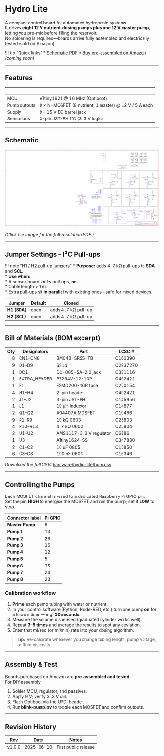 # Hydro Lite

A compact control board for automated hydroponic systems.  
It drives **eight 12 V nutrient-dosing pumps plus one 12 V master pump**, letting you pre-mix before filling the reservoir.  
No soldering is required—boards arrive fully assembled and electrically tested (sold on Amazon).

!!! tip "Quick links"
    * [Schematic PDF](../hardware/hydro-lite/hydro-lite-schematic.pdf)
    * [Buy pre-assembled on Amazon](https://amazon.com/your-listing) *(coming soon)*

---

## Features
| &nbsp; | &nbsp; |
|---|---|
| MCU | ATtiny1624 @ 16 MHz (Optiboot) |
| Pump outputs | 9 × N-MOSFET (8 nutrient, 1 master) @ 12 V / 5 A each |
| Supply | 9 – 15 V DC barrel jack |
| Sensor bus | 3-pin JST-PH I²C (3 .3 V logic) |

---

## Schematic

![Hydro Lite schematic](../images/hydro-lite/hydro-lite-schematic.png)

*(Click the image for the full-resolution PDF.)*

---

## Jumper Settings – I²C Pull-ups

!!! note "H1 / H2 pull-up jumpers"
    * **Purpose:** adds 4 .7 kΩ pull-ups to **SDA** and **SCL**.  
    * **Use when:**  
        * A sensor board *lacks* pull-ups, **or**  
        * Cable length > 1 m.  
    * Extra pull-ups sit **in parallel** with existing ones—safe for mixed devices.

| Jumper | Default | Closed |
|--------|---------|--------|
| **H1 (SDA)** | open | adds 4 .7 kΩ pull-up |
| **H2 (SCL)** | open | adds 4 .7 kΩ pull-up |

---

## Bill of Materials (BOM excerpt)

| Qty | Designators | Part | LCSC # |
|----:|-------------|------|--------|
| 8 | CN1–CN8 | BM04B-SRSS-TB | C160390 |
| 9 | D1–D9 | SS14 | C2837270 |
| 1 | DC1 | DC-005-5A-2.0 jack | C381116 |
| 1 | EXTRA_HEADER | PZ254V-12-10P | C492422 |
| 1 | F1 | FSMD200-16R fuse | C220154 |
| 4 | H1–H4 | 2-pin header | C492421 |
| 2 | J1–J2 | 3-pin JST-PH | C145956 |
| 1 | L1 | 10 µH inductor | C14877 |
| 2 | Q1–Q2 | AO4407A MOSFET | C10486 |
| 9 | R1–R9 | 10 kΩ 0603 | C25803 |
| 4 | R10–R13 | 4 .7 kΩ 0603 | C25804 |
| 2 | U1–U2 | AMS1117-3 .3 V regulator | C6186 |
| 1 | U3 | ATtiny1624-SS | C347880 |
| 2 | C1–C2 | 10 µF 0805 | C15850 |
| 6 | C3–C8 | 100 nF 0603 | C16346 |

*Download the full CSV:* [hardware/hydro-lite/bom.csv](../hardware/hydro-lite/bom.csv)

---

## Controlling the Pumps

Each MOSFET channel is wired to a dedicated Raspberry Pi GPIO pin.  
Set the pin **HIGH** to energise the MOSFET and run the pump; set it **LOW** to stop.

| Connector label | Pi GPIO |
|-----------------|---------|
| **Master Pump** | 6  |
| **Pump 1** | 13 |
| **Pump 2** | 26 |
| **Pump 3** | 16 |
| **Pump 4** | 12 |
| **Pump 5** | 5  |
| **Pump 6** | 25 |
| **Pump 7** | 24 |
| **Pump 8** | 23 |

### Calibration workflow

1. **Prime** each pump tubing with water or nutrient.  
2. In your control software (Python, Node-RED, etc.) turn one pump **on** for a known time — e.g. **30 seconds**.  
3. Measure the volume dispensed (graduated cylinder works well).  
4. Repeat **3–5 times** and average the results to spot any deviation.  
5. Enter that ml/sec (or ml/min) rate into your dosing algorithm.

> **Tip:** Re-calibrate whenever you change tubing length, pump voltage, or fluid viscosity.

---

## Assembly & Test

Boards purchased on Amazon are **pre-assembled and tested**.  
For DIY assembly:

1. Solder MCU, regulator, and passives.  
2. Apply 9 V; verify 3 .3 V rail.  
3. Flash Optiboot via the UPDI header.  
4. Run **blink-pump.py** to toggle each MOSFET and confirm outputs.

---

## Revision History

| Rev | Date | Notes |
|-----|------|-------|
| v1.0.0 | 2025-06-10 | First public release |
